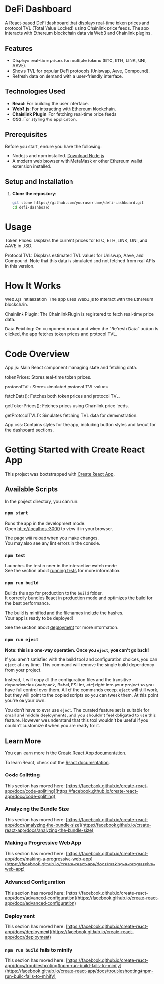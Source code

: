# DeFi Dashboard
A React-based DeFi dashboard that displays real-time token prices and protocol TVL (Total Value Locked) using Chainlink price feeds. The app interacts with Ethereum blockchain data via Web3 and Chainlink plugins.

## Features

- Displays real-time prices for multiple tokens (BTC, ETH, LINK, UNI, AAVE).
- Shows TVL for popular DeFi protocols (Uniswap, Aave, Compound).
- Refresh data on demand with a user-friendly interface.

## Technologies Used

- **React**: For building the user interface.
- **Web3.js**: For interacting with Ethereum blockchain.
- **Chainlink Plugin**: For fetching real-time price feeds.
- **CSS**: For styling the application.

## Prerequisites

Before you start, ensure you have the following:

- Node.js and npm installed. [Download Node.js](https://nodejs.org/)
- A modern web browser with MetaMask or other Ethereum wallet extension installed.

## Setup and Installation

1. **Clone the repository**:

   ```bash
   git clone https://github.com/yourusername/defi-dashboard.git
   cd defi-dashboard

# Usage

Token Prices: Displays the current prices for BTC, ETH, LINK, UNI, and AAVE in USD.

Protocol TVL: Displays estimated TVL values for Uniswap, Aave, and Compound. Note that this data is simulated and not fetched from real APIs in this version.

# How It Works
Web3.js Initialization: The app uses Web3.js to interact with the Ethereum blockchain.

Chainlink Plugin: The ChainlinkPlugin is registered to fetch real-time price data.

Data Fetching: On component mount and when the "Refresh Data" button is clicked, the app fetches token prices and protocol TVL.

# Code Overview
App.js: Main React component managing state and fetching data.

tokenPrices: Stores real-time token prices.

protocolTVL: Stores simulated protocol TVL values.

fetchData(): Fetches both token prices and protocol TVL.

getTokenPrices(): Fetches prices using Chainlink price feeds.

getProtocolTVL(): Simulates fetching TVL data for demonstration.

App.css: Contains styles for the app, including button styles and layout for the dashboard sections.


# Getting Started with Create React App

This project was bootstrapped with [Create React App](https://github.com/facebook/create-react-app).

## Available Scripts

In the project directory, you can run:

### `npm start`

Runs the app in the development mode.\
Open [http://localhost:3000](http://localhost:3000) to view it in your browser.

The page will reload when you make changes.\
You may also see any lint errors in the console.

### `npm test`

Launches the test runner in the interactive watch mode.\
See the section about [running tests](https://facebook.github.io/create-react-app/docs/running-tests) for more information.

### `npm run build`

Builds the app for production to the `build` folder.\
It correctly bundles React in production mode and optimizes the build for the best performance.

The build is minified and the filenames include the hashes.\
Your app is ready to be deployed!

See the section about [deployment](https://facebook.github.io/create-react-app/docs/deployment) for more information.

### `npm run eject`

**Note: this is a one-way operation. Once you `eject`, you can't go back!**

If you aren't satisfied with the build tool and configuration choices, you can `eject` at any time. This command will remove the single build dependency from your project.

Instead, it will copy all the configuration files and the transitive dependencies (webpack, Babel, ESLint, etc) right into your project so you have full control over them. All of the commands except `eject` will still work, but they will point to the copied scripts so you can tweak them. At this point you're on your own.

You don't have to ever use `eject`. The curated feature set is suitable for small and middle deployments, and you shouldn't feel obligated to use this feature. However we understand that this tool wouldn't be useful if you couldn't customize it when you are ready for it.

## Learn More

You can learn more in the [Create React App documentation](https://facebook.github.io/create-react-app/docs/getting-started).

To learn React, check out the [React documentation](https://reactjs.org/).

### Code Splitting

This section has moved here: [https://facebook.github.io/create-react-app/docs/code-splitting](https://facebook.github.io/create-react-app/docs/code-splitting)

### Analyzing the Bundle Size

This section has moved here: [https://facebook.github.io/create-react-app/docs/analyzing-the-bundle-size](https://facebook.github.io/create-react-app/docs/analyzing-the-bundle-size)

### Making a Progressive Web App

This section has moved here: [https://facebook.github.io/create-react-app/docs/making-a-progressive-web-app](https://facebook.github.io/create-react-app/docs/making-a-progressive-web-app)

### Advanced Configuration

This section has moved here: [https://facebook.github.io/create-react-app/docs/advanced-configuration](https://facebook.github.io/create-react-app/docs/advanced-configuration)

### Deployment

This section has moved here: [https://facebook.github.io/create-react-app/docs/deployment](https://facebook.github.io/create-react-app/docs/deployment)

### `npm run build` fails to minify

This section has moved here: [https://facebook.github.io/create-react-app/docs/troubleshooting#npm-run-build-fails-to-minify](https://facebook.github.io/create-react-app/docs/troubleshooting#npm-run-build-fails-to-minify)
